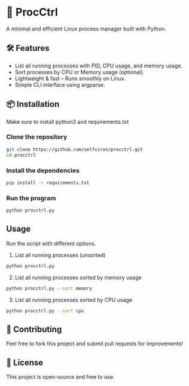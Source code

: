 # 🚀 ProcCtrl
A minimal and efficient Linux process manager built with Python.

## 🛠 Features
- List all running processes with PID, CPU usage, and memory usage.
- Sort processes by CPU or Memory usage (optional).
- Lightweight & fast – Runs smoothly on Linux.
- Simple CLI interface using argparse.

## 📦 Installation
Make sure to install python3 and requirements.txt

### Clone the repository
```sh
git clone https://github.com/selfxiron/procctrl.git
cd procctrl
```
### Install the dependencies
```sh
pip install -r requirements.txt
```
### Run the program
```sh
python procctrl.py
```

## Usage
Run the script with different options.
1. List all running processes (unsorted)
```sh
python procctrl.py
```
2. List all running processes sorted by memory usage
```sh
python procctrl.py --sort memory
```
3. List all running processes sorted by CPU usage
```sh
python procctrl.py --sort cpu
```

## 🤝 Contributing 
Feel free to fork this project and submit pull requests for improvements!

## 📜 License
This project is open-source and free to use.
